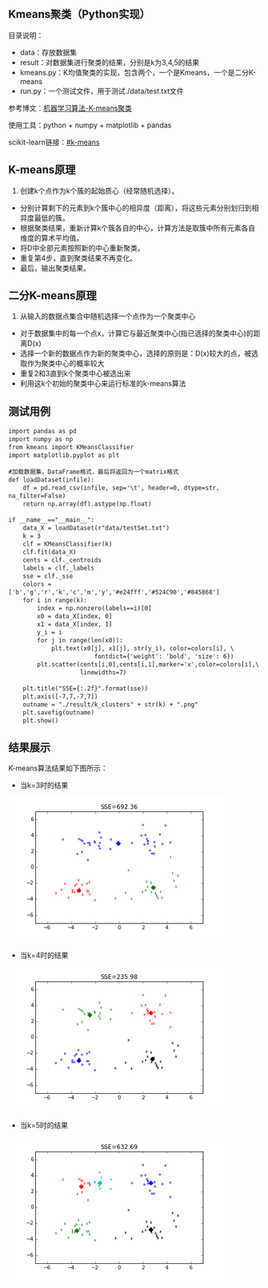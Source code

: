 
## Kmeans聚类（Python实现）

目录说明：

- data：存放数据集
- result：对数据集进行聚类的结果，分别是k为3,4,5的结果
- kmeans.py：K均值聚类的实现，包含两个，一个是Kmeans，一个是二分K-means
- run.py：一个测试文件，用于测试./data/test.txt文件


参考博文：[机器学习算法-K-means聚类](http://www.csuldw.com/2015/06/03/2015-06-03-K-means/)

使用工具：python + numpy + matplotlib + pandas

scikit-learn链接：[#k-means](http://scikit-learn.org/stable/modules/clustering.html#k-means)


## K-means原理
1. 创建k个点作为k个簇的起始质心（经常随机选择）。
- 分别计算剩下的元素到k个簇中心的相异度（距离），将这些元素分别划归到相异度最低的簇。
- 根据聚类结果，重新计算k个簇各自的中心，计算方法是取簇中所有元素各自维度的算术平均值。
- 将D中全部元素按照新的中心重新聚类。
- 重复第4步，直到聚类结果不再变化。
- 最后，输出聚类结果。

## 二分K-means原理
1.  从输入的数据点集合中随机选择一个点作为一个聚类中心
- 对于数据集中的每一个点x，计算它与最近聚类中心(指已选择的聚类中心)的距离D(x)
- 选择一个新的数据点作为新的聚类中心，选择的原则是：D(x)较大的点，被选取作为聚类中心的概率较大
- 重复2和3直到k个聚类中心被选出来
- 利用这k个初始的聚类中心来运行标准的k-means算法


## 测试用例

```
import pandas as pd
import numpy as np
from kmeans import KMeansClassifier
import matplotlib.pyplot as plt

#加载数据集，DataFrame格式，最后将返回为一个matrix格式
def loadDataset(infile):
    df = pd.read_csv(infile, sep='\t', header=0, dtype=str, na_filter=False)
    return np.array(df).astype(np.float)

if __name__=="__main__":
    data_X = loadDataset(r"data/testSet.txt")
    k = 3
    clf = KMeansClassifier(k)
    clf.fit(data_X)
    cents = clf._centroids
    labels = clf._labels
    sse = clf._sse
    colors = ['b','g','r','k','c','m','y','#e24fff','#524C90','#845868']
    for i in range(k):
        index = np.nonzero(labels==i)[0]
        x0 = data_X[index, 0]
        x1 = data_X[index, 1]
        y_i = i
        for j in range(len(x0)):
            plt.text(x0[j], x1[j], str(y_i), color=colors[i], \
                        fontdict={'weight': 'bold', 'size': 6})
        plt.scatter(cents[i,0],cents[i,1],marker='x',color=colors[i],\
                    linewidths=7)
    
    plt.title("SSE={:.2f}".format(sse))
    plt.axis([-7,7,-7,7])
    outname = "./result/k_clusters" + str(k) + ".png"
    plt.savefig(outname)
    plt.show()
```

## 结果展示

K-means算法结果如下图所示：

- 当k=3时的结果

![](./result/k_clusters3.png)

- 当k=4时的结果

![](./result/k_clusters4.png)

- 当k=5时的结果

![](./result/k_clusters5.png)
